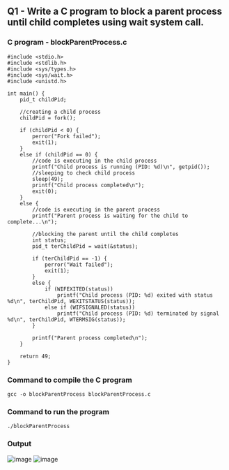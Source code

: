 ## Q1 - Write a C program to block a parent process until child completes using wait system call.

### C program - **blockParentProcess.c**
```
#include <stdio.h>
#include <stdlib.h>
#include <sys/types.h>
#include <sys/wait.h>
#include <unistd.h>

int main() {
    pid_t childPid;

    //creating a child process
    childPid = fork();

    if (childPid < 0) {
        perror("Fork failed");
        exit(1);
    }
    else if (childPid == 0) {
        //code is executing in the child process
        printf("Child process is running (PID: %d)\n", getpid());
        //sleeping to check child process
        sleep(49); 
        printf("Child process completed\n");
        exit(0);
    }
    else {
        //code is executing in the parent process
        printf("Parent process is waiting for the child to complete...\n");

        //blocking the parent until the child completes
        int status;
        pid_t terChildPid = wait(&status);

        if (terChildPid == -1) {
            perror("Wait failed");
            exit(1);
        } 
        else {
            if (WIFEXITED(status))
                printf("Child process (PID: %d) exited with status %d\n", terChildPid, WEXITSTATUS(status));
            else if (WIFSIGNALED(status)) 
                printf("Child process (PID: %d) terminated by signal %d\n", terChildPid, WTERMSIG(status));  
        }

        printf("Parent process completed\n");
    }

    return 49;
}
```

### Command to compile the C program
```
gcc -o blockParentProcess blockParentProcess.c
```

### Command to run the program
```
./blockParentProcess
```

### Output
![image](https://github.com/shrudex/DSE/assets/91502997/f1450e60-0443-4a6d-ade3-dae14189a067)
![image](https://github.com/shrudex/DSE/assets/91502997/e9273e1a-6924-48ec-bced-a3d5cde81e96)

